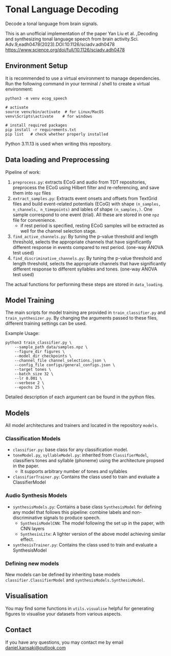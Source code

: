 # Tonal Language Decoding
Decode a tonal language from brain signals.

This is an unofficial implementation of the paper Yan Liu et al. ,Decoding and synthesizing tonal language speech from brain activity.Sci. Adv.9,eadh0478(2023).DOI:10.1126/sciadv.adh0478
https://www.science.org/doi/full/10.1126/sciadv.adh0478 

## Environment Setup

It is recommended to use a virtual environment to manage dependencies. Run the following command in your terminal / shell to create a virtual environment:
```shell
python3 -m venv ecog_speech

# activate
source venv/bin/activate  # for Linux/MacOS
venv\Scripts\activate    # for windows

# install required packages
pip install -r requirements.txt
pip list   # check whether properly installed
```
Python 3.11.13 is used when writing this repository.

## Data loading and Preprocessing
Pipeline of work: 
1. `preprocess.py`: extracts ECoG and audio from TDT repositories, preprocess the ECoG using Hilbert filter and re-referencing, and save them into `npz` files
2. `extract_samples.py`: Extracts event onsets and offsets from TextGrid files and build event-related potentials (ECoG) with shape `(n_samples, n_channels, n_timepoints)` and lables of shape `(n_samples,)`. One sample correspond to one event (trial). All these are stored in one `npz` file for convenience.
    - if rest period is specified, resting ECoG samples will be extracted as well for the channel selection stage.
3. `find_active_channels.py`: By tuning the p-value threshold and length threshold, selects the appropriate channels that have significantly different response in events compared to rest period. (one-way ANOVA test used)
4. `find_discriminative_channels.py`: By tuning the p-value threshold and length threshold, selects the appropriate channels that have significantly different response to different syllables and tones. (one-way ANOVA test used)

The actual functions for performing these steps are stored in `data_loading`.

## Model Training
The main scripts for model training are provided in `train_classifier.py` and `train_synthesizer.py`.
By changing the arguments passed to these files, different training settings can be used.

Example Usage:
```shell
python3 train_classifier.py \
    --sample_path data/samples.npz \
    --figure_dir figures \
    --model_dir checkpoints \
    --channel_file channel_selections.json \
    --config_file configs/general_configs.json \
    --target tones \
    --batch_size 32 \
    --lr 0.001 \
    --verbose 2 \
    --epochs 25 \
```
Detailed description of each argument can be found in the python files.

## Models
All model architectures and trainers and located in the repository `models`.
### Classification Models
- `classifier.py`: base class for any classification model.
- `toneModel.py`, `syllableModel.py`: inherited from `ClassifierModel`, classifiers tones and syllable (phoneme) using the architecture propsed in the paper.
    - It supports arbitrary number of tones and syllables
- `classifierTrainer.py`: Contains the class used to train and evaluate a ClassifierModel
### Audio Synthesis Models
- `synthesisModels.py`: Contains a base class `SynthesisModel` for defining any model that follows this pipeline: combine labels and non-discriminative signals to produce speech.
    - `SynthesisModelCNN`: The model following the set up in the paper, with CNN layers
    - `SynthesisLite`: A lighter version of the above model achieving similar effect.
- `synthesisTrainer.py`: Contains the class used to train and evaluate a SynthesisModel
### Defining new models
New models can be defined by inheriting base models `classifier.ClassifierModel` and `synthesisModels.SynthesisModel`. 

## Visualisation
You may find some functions in `utils.visualise` helpful for generating figures
to visualise your datasets from various aspects.

## Contact
If you have any questions, you may contact me by email daniel.kansaki@outlook.com
